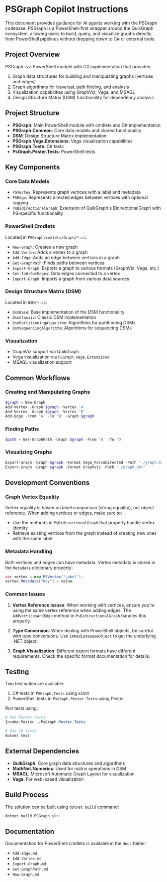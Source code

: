 # PSGraph Copilot Instructions

This document provides guidance for AI agents working with the PSGraph codebase. PSGraph is a PowerShell-first wrapper around the QuikGraph ecosystem, allowing users to build, query, and visualize graphs directly from PowerShell pipelines without dropping down to C# or external tools.

## Project Overview

PSGraph is a PowerShell module with C# implementation that provides:

1. Graph data structures for building and manipulating graphs (vertices and edges)
2. Graph algorithms for traversal, path finding, and analysis
3. Visualization capabilities using GraphViz, Vega, and MSAGL 
4. Design Structure Matrix (DSM) functionality for dependency analysis

## Project Structure

- **PSGraph**: Main PowerShell module with cmdlets and C# implementation
- **PSGraph.Common**: Core data models and shared functionality
- **DSM**: Design Structure Matrix implementation
- **PSGraph.Vega.Extensions**: Vega visualization capabilities
- **PSGraph.Tests**: C# tests
- **PsGraph.Pester.Tests**: PowerShell tests

## Key Components

### Core Data Models

- `PSVertex`: Represents graph vertices with a label and metadata
- `PSEdge`: Represents directed edges between vertices with optional tagging
- `PsBidirectionalGraph`: Extension of QuikGraph's BidirectionalGraph with PS-specific functionality

### PowerShell Cmdlets

Located in `PSGraph/cmdlets/Graph/*.cs`:

- `New-Graph`: Creates a new graph
- `Add-Vertex`: Adds a vertex to a graph
- `Add-Edge`: Adds an edge between vertices in a graph
- `Get-GraphPath`: Finds paths between vertices
- `Export-Graph`: Exports a graph to various formats (GraphViz, Vega, etc.)
- `Get-InOrOutEdges`: Gets edges connected to a vertex
- `Import-Graph`: Imports a graph from various data sources

### Design Structure Matrix (DSM)

Located in `DSM/*.cs`:

- `DsmBase`: Base implementation of the DSM functionality
- `DsmClassic`: Classic DSM implementation
- `DsmPartitioningAlgorithm`: Algorithms for partitioning DSMs
- `DsmSequencingAlgorithm`: Algorithms for sequencing DSMs

### Visualization

- GraphViz support via QuikGraph
- Vega visualization via `PSGraph.Vega.Extensions`
- MSAGL visualization support

## Common Workflows

### Creating and Manipulating Graphs

```powershell
$graph = New-Graph
Add-Vertex -Graph $graph -Vertex 'A'
Add-Vertex -Graph $graph -Vertex 'B'
Add-Edge -From 'A' -To 'B' -Graph $graph
```

### Finding Paths

```powershell
$path = Get-GraphPath -Graph $graph -From 'A' -To 'D'
```

### Visualizing Graphs

```powershell
Export-Graph -Graph $graph -Format Vega_ForceDirected -Path "./graph.html"
Export-Graph -Graph $graph -Format Graphviz -Path "./graph.dot"
```

## Development Conventions

### Graph Vertex Equality

Vertex equality is based on label comparison (string equality), not object reference. When adding vertices or edges, make sure to:
- Use the methods in `PsBidirectionalGraph` that properly handle vertex identity
- Retrieve existing vertices from the graph instead of creating new ones with the same label

### Metadata Handling

Both vertices and edges can have metadata. Vertex metadata is stored in the `Metadata` dictionary property:

```csharp
var vertex = new PSVertex("Label");
vertex.Metadata["key"] = value;
```

### Common Issues

1. **Vertex Reference Issues**: When working with vertices, ensure you're using the same vertex reference when adding edges. The `AddVerticesAndEdge` method in `PsBidirectionalGraph` handles this properly.

2. **Type Conversion**: When dealing with PowerShell objects, be careful with type conversions. Use `ImmediateBaseObject` to get the underlying .NET object.

3. **Graph Visualization**: Different export formats have different requirements. Check the specific format documentation for details.

## Testing

Two test suites are available:

1. C# tests in `PSGraph.Tests` using xUnit
2. PowerShell tests in `PsGraph.Pester.Tests` using Pester

Run tests using:

```powershell
# Run Pester tests
Invoke-Pester ./PsGraph.Pester.Tests

# Run C# tests
dotnet test
```

## External Dependencies

- **QuikGraph**: Core graph data structures and algorithms
- **MathNet.Numerics**: Used for matrix operations in DSM
- **MSAGL**: Microsoft Automatic Graph Layout for visualization
- **Vega**: For web-based visualization

## Build Process

The solution can be built using `dotnet build` command:

```powershell
dotnet build PSGraph.sln
```

## Documentation

Documentation for PowerShell cmdlets is available in the `docs` folder:
- `Add-Edge.md`
- `Add-Vertex.md`
- `Export-Graph.md`
- `Get-GraphPath.md`
- `New-Graph.md`
